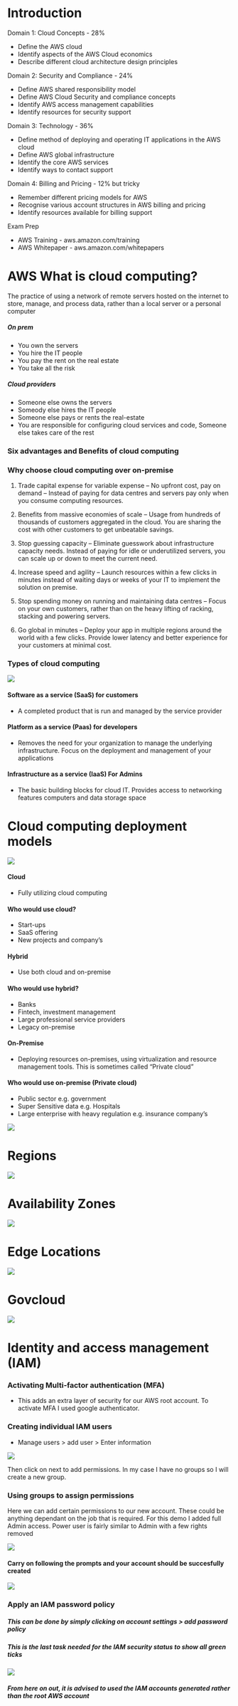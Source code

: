 
# Introduction
Domain 1: Cloud Concepts - 28%
- Define the AWS cloud
- Identify aspects of the AWS Cloud economics
- Describe different cloud architecture design principles

Domain 2: Security and Compliance - 24%
- Define AWS shared responsibility model
- Define AWS Cloud Security and compliance concepts
- Identify AWS access management capabilities
- Identify resources for security support

Domain 3: Technology - 36%
- Define method of deploying and operating IT applications in the AWS cloud
- Define AWS global infrastructure
- Identify the core AWS services
- Identify ways to contact support

Domain 4: Billing and Pricing - 12% but tricky
- Remember different pricing models for AWS
- Recognise various account structures in AWS billing and pricing
- Identify resources available for billing support

Exam Prep
- AWS Training - aws.amazon.com/training
- AWS Whitepaper - aws.amazon.com/whitepapers


# AWS What is cloud computing?
The practice of using a network of remote servers hosted on the internet to store, manage, and process data, rather than a local server or a personal computer

##### On prem
-	You own the servers
-	You hire the IT people
-	You pay the rent on the real estate
-	You take all the risk

##### Cloud providers
-	Someone else owns the servers
-	Someody else hires the IT people
-	Someone else pays or rents the real-estate
-	You are responsible for configuring cloud services and code, Someone else takes care of the rest


### Six advantages and Benefits of cloud computing
### Why choose cloud computing over on-premise

1.	Trade capital expense for variable expense – No upfront cost, pay on demand – Instead of paying for data centres and servers pay only when you consume computing resources.

2.	Benefits from massive economies of scale – Usage from hundreds of thousands of customers aggregated in the cloud. You are sharing the cost with other customers to get unbeatable savings.

3.	Stop guessing capacity – Eliminate guesswork about infrastructure capacity needs. Instead of paying for idle or underutilized servers, you can scale up or down to meet the current need.

4.	Increase speed and agility – Launch resources within a few clicks in minutes instead of waiting days or weeks of your IT to implement the solution on premise.

5.	Stop spending money on running and maintaining data centres – Focus on your own customers, rather than on the heavy lifting of racking, stacking and powering servers.

6.	Go global in minutes – Deploy your app in multiple regions around the world with a few clicks. Provide lower latency and better experience for your customers at minimal cost.



### Types of cloud computing

![](images/1.png)
#### Software as a service (SaaS) for customers
- A completed product that is run and managed by the service provider
#### Platform as a service (Paas) for developers
- Removes the need for your organization to manage the underlying infrastructure. Focus on the deployment and management of your applications
#### Infrastructure as a service (IaaS) For Admins
- The basic building blocks for cloud IT. Provides access to networking features computers and data storage space

# Cloud computing deployment models


![](images/2.png)
#### Cloud
-	Fully utilizing cloud computing

#### Who would use cloud?
-	Start-ups
-	SaaS offering
-	New projects and company’s

#### Hybrid
-	Use both cloud and on-premise

#### Who would use hybrid?
-	Banks
-	Fintech, investment management
-	Large professional service providers
-	Legacy on-premise 

#### On-Premise
-	Deploying resources on-premises, using virtualization and resource management tools. This is sometimes called “Private cloud”

#### Who would use on-premise (Private cloud)
-	Public sector e.g. government
-	Super Sensitive data e.g. Hospitals
-	Large enterprise with heavy regulation e.g. insurance company’s

![](images/3.png)

# Regions

![](images/4.png)

# Availability Zones

![](images/5.png)

# Edge Locations

![](images/6.png)

# Govcloud

![](images/7.png)

# Identity and access management (IAM)

### Activating Multi-factor authentication (MFA)
-	This adds an extra layer of security for our AWS root account. To activate MFA I used google authenticator.

### Creating individual IAM users
- Manage users > add user > Enter information 

![](images/8.png)

Then click on next to add permissions. In my case I have no groups so I will create a new group.

### Using groups to assign permissions 

Here we can add certain permissions to our new account. These could be anything dependant on the job that is required. For this demo I added full Admin access. Power user is fairly similar to Admin with a few rights removed 

![](images/9.png)

#### Carry on following the prompts and your account should be succesfully created

![](images/10.png)

### Apply an IAM password policy

##### This can be done by simply clicking on account settings > add password policy

##### This is the last task needed for the IAM security status to show all green ticks

![](images/11.png)

##### From here on out, it is advised to used the IAM accounts generated rather than the root AWS account
